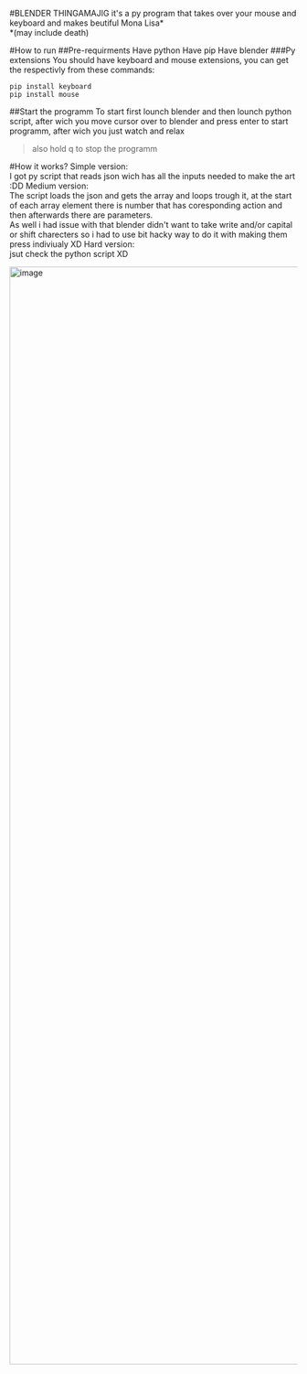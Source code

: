 #BLENDER THINGAMAJIG
it's a py program that takes over your mouse and keyboard and makes beutiful Mona Lisa*<br>
*(may include death)

#How to run
##Pre-requirments
Have python
Have pip
Have blender
###Py extensions
You should have keyboard and mouse extensions, you can get the respectivly from these commands:
```
pip install keyboard
pip install mouse
```
##Start the programm
To start first lounch blender and then lounch python script, after wich you move cursor over to blender and press enter to start programm, after wich you just watch and relax
>also hold q to stop the programm<br>

#How it works?
Simple version:<br>
I got py script that reads json wich has all the inputs needed to make the art :DD
Medium version:<br>
The script loads the json and gets the array and loops trough it, at the start of each array element there is number that has coresponding action and then afterwards there are parameters. <br>
As well i had issue with that blender didn't want to take write and/or capital or shift charecters so i had to use bit hacky way to do it with making them press indiviualy XD
Hard version:<br>
jsut check the python script XD<br>

<img width="1278" height="1920" alt="image" src="https://github.com/user-attachments/assets/d7a4ebdc-a834-4bda-9e20-48393a6adcc3" />
